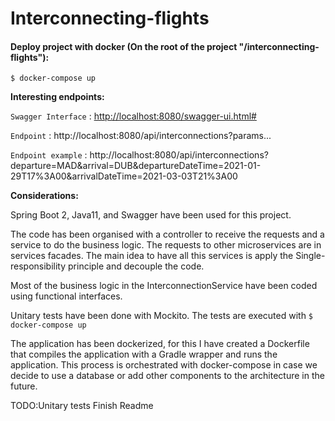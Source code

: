 # Interconnecting-flights
#### Deploy project with docker (On the root of the project "/interconnecting-flights"):

`$ docker-compose up`



**Interesting endpoints:**


`Swagger Interface` : <http://localhost:8080/swagger-ui.html#>

`Endpoint` : http://localhost:8080/api/interconnections?params...

`Endpoint example` : http://localhost:8080/api/interconnections?departure=MAD&arrival=DUB&departureDateTime=2021-01-29T17%3A00&arrivalDateTime=2021-03-03T21%3A00

**Considerations:**

Spring Boot 2, Java11, and Swagger have been used for this project.

The code has been organised with a controller to receive the requests and a service to do the business logic. The requests to other microservices are in services facades. The main idea to have all this services is apply the Single-responsibility principle and decouple the code.

Most of the business logic in the InterconnectionService have been coded using functional interfaces.

Unitary tests have been done with Mockito. The tests are executed with `$ docker-compose up`

The application has been dockerized, for this I have created a Dockerfile that compiles the application with a Gradle wrapper and runs the application. This process is orchestrated with docker-compose in case we decide to use a database or add other components to the architecture in the future.



TODO:Unitary tests
Finish Readme